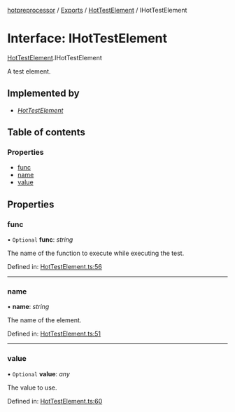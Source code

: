 [hotpreprocessor](../README.md) / [Exports](../modules.md) / [HotTestElement](../modules/hottestelement.md) / IHotTestElement

# Interface: IHotTestElement

[HotTestElement](../modules/hottestelement.md).IHotTestElement

A test element.

## Implemented by

* [*HotTestElement*](../classes/hottestelement.hottestelement-1.md)

## Table of contents

### Properties

- [func](hottestelement.ihottestelement.md#func)
- [name](hottestelement.ihottestelement.md#name)
- [value](hottestelement.ihottestelement.md#value)

## Properties

### func

• `Optional` **func**: *string*

The name of the function to execute
while executing the test.

Defined in: [HotTestElement.ts:56](https://github.com/OurFreeLight/HotPreprocessor/blob/3f45061/src/HotTestElement.ts#L56)

___

### name

• **name**: *string*

The name of the element.

Defined in: [HotTestElement.ts:51](https://github.com/OurFreeLight/HotPreprocessor/blob/3f45061/src/HotTestElement.ts#L51)

___

### value

• `Optional` **value**: *any*

The value to use.

Defined in: [HotTestElement.ts:60](https://github.com/OurFreeLight/HotPreprocessor/blob/3f45061/src/HotTestElement.ts#L60)
